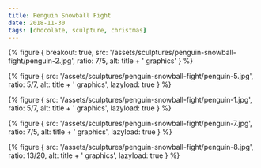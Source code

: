 ```yaml
---
title: Penguin Snowball Fight
date: 2018-11-30
tags: [chocolate, sculpture, christmas]
---
```


{% figure {
    breakout: true,
    src: '/assets/sculptures/penguin-snowball-fight/penguin-2.jpg',
    ratio: 7/5,
    alt: title + ' graphics'
} %}

{% figure {
    src: '/assets/sculptures/penguin-snowball-fight/penguin-5.jpg',
    ratio: 5/7,
    alt: title + ' graphics',
    lazyload: true
} %}

{% figure {
    src: '/assets/sculptures/penguin-snowball-fight/penguin-1.jpg',
    ratio: 5/7,
    alt: title + ' graphics',
    lazyload: true
} %}

{% figure {
    src: '/assets/sculptures/penguin-snowball-fight/penguin-7.jpg',
    ratio: 7/5,
    alt: title + ' graphics',
    lazyload: true
} %}

{% figure {
    src: '/assets/sculptures/penguin-snowball-fight/penguin-8.jpg',
    ratio: 13/20,
    alt: title + ' graphics',
    lazyload: true
} %}